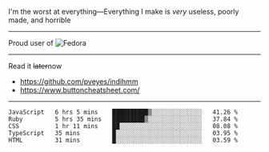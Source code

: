 I'm the worst at everything—Everything I make is *very* useless, poorly made, and horrible

___
Proud user of ![Fedora](https://img.shields.io/badge/-Fedora-blue?style=flat-square&logo=fedora)

___
Read it <s>later</s>now
- https://github.com/pveyes/indihmm
- https://www.buttoncheatsheet.com/

___
<!--START_SECTION:waka-->
```text
JavaScript   6 hrs 5 mins    ██████████▒░░░░░░░░░░░░░░   41.26 % 
Ruby         5 hrs 35 mins   █████████▒░░░░░░░░░░░░░░░   37.84 % 
CSS          1 hr 11 mins    ██░░░░░░░░░░░░░░░░░░░░░░░   08.08 % 
TypeScript   35 mins         █░░░░░░░░░░░░░░░░░░░░░░░░   03.95 % 
HTML         31 mins         █░░░░░░░░░░░░░░░░░░░░░░░░   03.59 % 
```
<!--END_SECTION:waka-->
